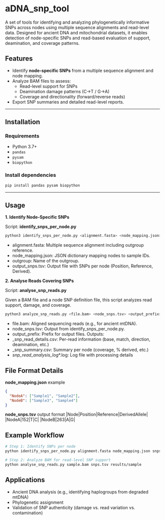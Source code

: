 # aDNA_snp_tool
A set of tools for identifying and analyzing phylogenetically informative SNPs across nodes using multiple sequence alignments and read-level data. Designed for ancient DNA and mitochondrial datasets, it enables detection of node-specific SNPs and read-based evaluation of support, deamination, and coverage patterns.

## Features

- Identify **node-specific SNPs** from a multiple sequence alignment and node mapping.
- Analyze BAM files to assess:
  - Read-level support for SNPs
  - Deamination damage patterns (C→T / G→A)
  - Coverage and directionality (forward/reverse reads)
- Export SNP summaries and detailed read-level reports.

---

## Installation

### Requirements

- Python 3.7+
- `pandas`
- `pysam`
- `biopython`

### Install dependencies

```bash
pip install pandas pysam biopython
```
---

## Usage

**1. Identify Node-Specific SNPs**

Script: **identify_snps_per_node.py**

```bash
python3 identify_snps_per_node.py <alignment.fasta> <node_mapping.json> <outgroup> <output_snps.tsv>
```
- alignment.fasta: Multiple sequence alignment including outgroup reference.
- node_mapping.json: JSON dictionary mapping nodes to sample IDs.
- outgroup: Name of the outgroup.
- output_snps.tsv: Output file with SNPs per node (Position, Reference, Derived).

**2. Analyse Reads Covering SNPs**

Script: **analyse_snp_reads.py**

Given a BAM file and a node SNP definition file, this script analyzes read support, damage, and coverage.
```bash
python3 analyze_snp_reads.py <file.bam> <node_snps.tsv> <output_prefix>
```
- file.bam: Aligned sequencing reads (e.g., for ancient mtDNA).
- node_snps.tsv: Output from identify_snps_per_node.py.
- output_prefix: Prefix for output files.
Outputs:
- <prefix>_snp_read_details.csv: Per-read information (base, match, direction, deamination, etc.)
- <prefix>_snp_summary.csv: Summary per node (coverage, % derived, etc.)
- <prefix>_snp_read_analysis_log_*.log: Log file with processing details

## File Format Details
**node_mapping.json** example
```json
{
  "NodeA": ["Sample1", "Sample2"],
  "NodeB": ["Sample3", "Sample4"]
}
```
**node_snps.tsv** output format
|Node|Position|Reference|DerivedAllele|
|NodeA|152|T|C|
|NodeB|263|A|G|

## Example Workflow
```bash
# Step 1: Identify SNPs per node
python identify_snps_per_node.py alignment.fasta node_mapping.json snps.tsv

# Step 2: Analyze BAM for read-level SNP support
python analyse_snp_reads.py sample.bam snps.tsv results/sample
```

## Applications
- Ancient DNA analysis (e.g., identifying haplogroups from degraded mtDNA)
- Phylogenetic assignment
- Validation of SNP authenticity (damage vs. read variation vs. contamination)
